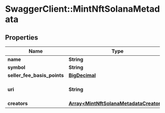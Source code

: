 # SwaggerClient::MintNftSolanaMetadata

## Properties
Name | Type | Description | Notes
------------ | ------------- | ------------- | -------------
**name** | **String** | Name of the NFT token. | 
**symbol** | **String** | Symbol of the NFT token. | 
**seller_fee_basis_points** | [**BigDecimal**](BigDecimal.md) | Basis points of the seller fee. | 
**uri** | **String** | Metadata of the token. See https://eips.ethereum.org/EIPS/eip-721#specification for more details. | 
**creators** | [**Array&lt;MintNftSolanaMetadataCreators&gt;**](MintNftSolanaMetadataCreators.md) | Royalty receivers for NFT transfers. | [optional] 

